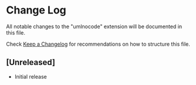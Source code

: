 # Change Log

All notable changes to the "umlnocode" extension will be documented in this file.

Check [Keep a Changelog](http://keepachangelog.com/) for recommendations on how to structure this file.

## [Unreleased]

- Initial release